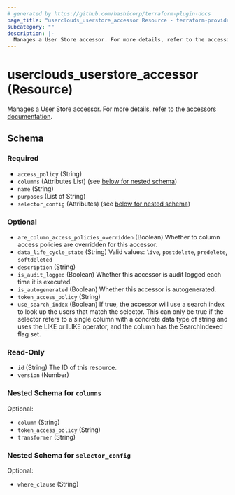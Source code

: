 ```yaml
---
# generated by https://github.com/hashicorp/terraform-plugin-docs
page_title: "userclouds_userstore_accessor Resource - terraform-provider-userclouds"
subcategory: ""
description: |-
  Manages a User Store accessor. For more details, refer to the accessors documentation https://docs.userclouds.com/docs/accessors-read-apis.
---
```


# userclouds_userstore_accessor (Resource)

Manages a User Store accessor. For more details, refer to the [accessors documentation](https://docs.userclouds.com/docs/accessors-read-apis).



<!-- schema generated by tfplugindocs -->
## Schema

### Required

- `access_policy` (String)
- `columns` (Attributes List) (see [below for nested schema](#nestedatt--columns))
- `name` (String)
- `purposes` (List of String)
- `selector_config` (Attributes) (see [below for nested schema](#nestedatt--selector_config))

### Optional

- `are_column_access_policies_overridden` (Boolean) Whether to column access policies are overridden for this accessor.
- `data_life_cycle_state` (String) Valid values: `live`, `postdelete`, `predelete`, `softdeleted`
- `description` (String)
- `is_audit_logged` (Boolean) Whether this accessor is audit logged each time it is executed.
- `is_autogenerated` (Boolean) Whether this accessor is autogenerated.
- `token_access_policy` (String)
- `use_search_index` (Boolean) If true, the accessor will use a search index to look up the users that match the selector. This can only be true if the selector refers to a single column with a concrete data type of string and uses the LIKE or ILIKE operator, and the column has the SearchIndexed flag set.

### Read-Only

- `id` (String) The ID of this resource.
- `version` (Number)

<a id="nestedatt--columns"></a>
### Nested Schema for `columns`

Optional:

- `column` (String)
- `token_access_policy` (String)
- `transformer` (String)


<a id="nestedatt--selector_config"></a>
### Nested Schema for `selector_config`

Optional:

- `where_clause` (String)
